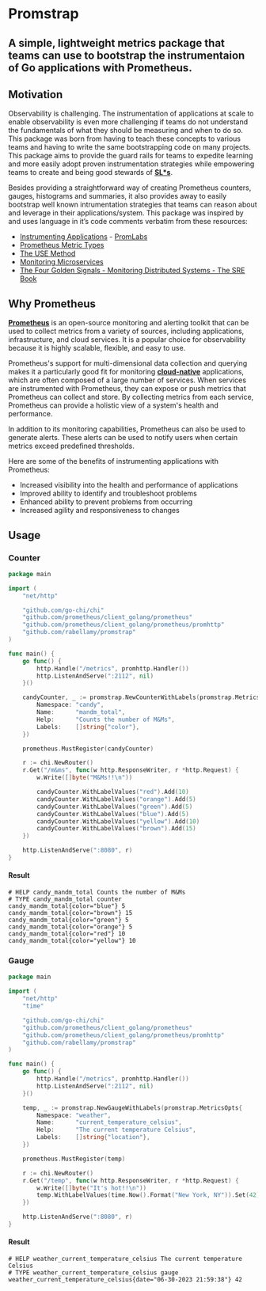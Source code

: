 # Promstrap

## A simple, lightweight metrics package that teams can use to bootstrap the instrumentaion of Go applications with Prometheus.

## Motivation
Observability is challenging. The instrumentation of applications at scale to enable observability is even more challenging if teams do not understand the fundamentals of what they should be measuring and when to do so. This package was born from having to teach these concepts to various teams and having to  write the same bootstrapping code on many projects. This package aims to provide the guard rails for teams to expedite learning and more easily adopt proven instrumentation strategies while empowering teams to create and being good stewards of **[SL*s](https://sre.google/sre-book/service-level-objectives/)**.

Besides providing a straightforward way of creating Prometheus counters, gauges, histograms and summaries, it also provides away to easily bootstrap well known intrumentation strategies that teams can reason about and leverage in their applications/system. This package was inspired by and uses language in it’s code comments verbatim from these resources:
- [Instrumenting Applications](https://training.promlabs.com/training/instrumenting-applications) - [PromLabs](https://promlabs.com/)
- [Prometheus Metric Types](https://prometheus.io/docs/concepts/metric_types/)
- [The USE Method](https://www.brendangregg.com/usemethod.html)
- [Monitoring Microservices](https://www.slideshare.net/weaveworks/monitoring-microservices)
- [The Four Golden Signals - Monitoring Distributed Systems - The SRE Book](https://sre.google/sre-book/monitoring-distributed-systems/#xref_monitoring_golden-signals)

## Why Prometheus
**[Prometheus](https://prometheus.io)** is an open-source monitoring and alerting toolkit that can be used to collect metrics from a variety of sources, including applications, infrastructure, and cloud services. It is a popular choice for observability because it is highly scalable, flexible, and easy to use.

Prometheus's support for multi-dimensional data collection and querying makes it a particularly good fit for monitoring **[cloud-native](https://www.cncf.io/)** applications, which are often composed of a large number of services. When services are instrumented with Prometheus, they can expose or push metrics that Prometheus can collect and store. By collecting metrics from each service, Prometheus can provide a holistic view of a system's health and performance.

In addition to its monitoring capabilities, Prometheus can also be used to generate alerts. These alerts can be used to notify users when certain metrics exceed predefined thresholds.

Here are some of the benefits of instrumenting applications with Prometheus:
- Increased visibility into the health and performance of applications
- Improved ability to identify and troubleshoot problems
- Enhanced ability to prevent problems from occurring
- Increased agility and responsiveness to changes

## Usage

### Counter
```go
package main

import (
	"net/http"

	"github.com/go-chi/chi"
	"github.com/prometheus/client_golang/prometheus"
	"github.com/prometheus/client_golang/prometheus/promhttp"
	"github.com/rabellamy/promstrap"
)

func main() {
	go func() {
		http.Handle("/metrics", promhttp.Handler())
		http.ListenAndServe(":2112", nil)
	}()

	candyCounter, _ := promstrap.NewCounterWithLabels(promstrap.MetricsOpts{
		Namespace: "candy",
		Name:      "mandm_total",
		Help:      "Counts the number of M&Ms",
		Labels:    []string{"color"},
	})

	prometheus.MustRegister(candyCounter)

	r := chi.NewRouter()
	r.Get("/m&ms", func(w http.ResponseWriter, r *http.Request) {
		w.Write([]byte("M&Ms!!\n"))

		candyCounter.WithLabelValues("red").Add(10)
		candyCounter.WithLabelValues("orange").Add(5)
		candyCounter.WithLabelValues("green").Add(5)
		candyCounter.WithLabelValues("blue").Add(5)
		candyCounter.WithLabelValues("yellow").Add(10)
		candyCounter.WithLabelValues("brown").Add(15)
	})

	http.ListenAndServe(":8080", r)
}
```

#### Result
```
# HELP candy_mandm_total Counts the number of M&Ms
# TYPE candy_mandm_total counter
candy_mandm_total{color="blue"} 5
candy_mandm_total{color="brown"} 15
candy_mandm_total{color="green"} 5
candy_mandm_total{color="orange"} 5
candy_mandm_total{color="red"} 10
candy_mandm_total{color="yellow"} 10
```

### Gauge
```go
package main

import (
	"net/http"
	"time"

	"github.com/go-chi/chi"
	"github.com/prometheus/client_golang/prometheus"
	"github.com/prometheus/client_golang/prometheus/promhttp"
	"github.com/rabellamy/promstrap"
)

func main() {
	go func() {
		http.Handle("/metrics", promhttp.Handler())
		http.ListenAndServe(":2112", nil)
	}()

	temp, _ := promstrap.NewGaugeWithLabels(promstrap.MetricsOpts{
		Namespace: "weather",
		Name:      "current_temperature_celsius",
		Help:      "The current temperature Celsius",
		Labels:    []string{"location"},
	})

	prometheus.MustRegister(temp)

	r := chi.NewRouter()
	r.Get("/temp", func(w http.ResponseWriter, r *http.Request) {
		w.Write([]byte("It's hot!!\n"))
		temp.WithLabelValues(time.Now().Format("New York, NY")).Set(42)
	})

	http.ListenAndServe(":8080", r)
}
```

#### Result
```
# HELP weather_current_temperature_celsius The current temperature Celsius
# TYPE weather_current_temperature_celsius gauge
weather_current_temperature_celsius{date="06-30-2023 21:59:38"} 42
```

